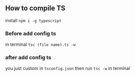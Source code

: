 ## How to compile TS

install `npm i -g typescript`

### Before add config ts

in terminal `tsc (file name).ts -w`

### after add config ts

you just custom in `tsconfig.json`
then run `tsc -w` in terminal
